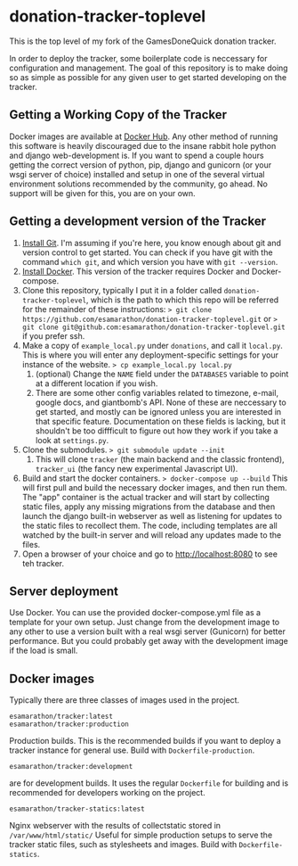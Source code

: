 # donation-tracker-toplevel

This is the top level of my fork of the GamesDoneQuick donation tracker.  

In order to deploy the tracker, some boilerplate code is neccessary for configuration and management. The goal of this repository is to make doing so as simple as possible for any given user to get started developing on the tracker.

## Getting a Working Copy of the Tracker

Docker images are available at [Docker Hub](https://hub.docker.com/esamarathon/tracker).
Any other method of running this software is heavily discouraged due to the insane rabbit hole python and django web-development is.
If you want to spend a couple hours getting the correct version of python, pip, django and gunicorn (or your wsgi server of choice) installed and setup in one of the several virtual environment solutions recommended by the community, go ahead. No support will be given for this, you are on your own.

## Getting a development version of the Tracker

1. [Install Git](http://www.git-scm.com/download). I'm assuming if you're here, you know enough about git and version control to get started. You can check if you have git with the command `which git`, and which version you have with `git --version`.
1. [Install Docker](https://www.docker.com/get-started). This version of the tracker requires Docker and Docker-compose.
1. Clone this repository, typically I put it in a folder called `donation-tracker-toplevel`, which is the path to which this repo will be referred for the remainder of these instructions:
    ```> git clone https://github.com/esamarathon/donation-tracker-toplevel.git``` or
    ```> git clone git@github.com:esamarathon/donation-tracker-toplevel.git``` if you prefer ssh.
1. Make a copy of `example_local.py` under `donations`, and call it `local.py`. This is where you will enter any deployment-specific settings for your instance of the website.
    ```> cp example_local.py local.py```
    1. (optional) Change the `NAME` field under the `DATABASES` variable to point at a different location if you wish.
    2. There are some other config variables related to timezone, e-mail, google docs, and giantbomb's API. None of these are neccessary to get started, and mostly can be ignored unless you are interested in that specific feature. Documentation on these fields is lacking, but it shouldn't be too diffficult to figure out how they work if you take a look at `settings.py`.
1. Clone the submodules.
    ```> git submodule update --init```
    1. This will clone `tracker` (the main backend and the classic frontend), `tracker_ui` (the fancy new experimental Javascript UI).
1. Build and start the docker containers.
```> docker-compose up --build```
This will first pull and build the necessary docker images, and then run them.
The "app" container is the actual tracker and will start by collecting static files, apply any missing migrations from the database and then launch the django built-in webserver as well as listening for updates to the static files to recollect them.
The code, including templates are all watched by the built-in server and will reload any updates made to the files.
1. Open a browser of your choice and go to [http://localhost:8080](http://localhost:8080) to see teh tracker.


## Server deployment

Use Docker. You can use the provided docker-compose.yml file as a template for your own setup.
Just change from the development image to any other to use a version built with a real wsgi server (Gunicorn) for better performance.
But you could probably get away with the development image if the load is small.


## Docker images

Typically there are three classes of images used in the project.

```
esamarathon/tracker:latest
esamarathon/tracker:production
```
Production builds. This is the recommended builds if you want to deploy a tracker instance for general use.
Build with `Dockerfile-production`.

```
esamarathon/tracker:development
```
are for development builds. It uses the regular `Dockerfile` for building and is recommended for developers working on the project.

```
esamarathon/tracker-statics:latest
```
Nginx webserver with the results of collectstatic stored in `/var/www/html/static/`
Useful for simple production setups to serve the tracker static files, such as stylesheets and images.
Build with `Dockerfile-statics`.
